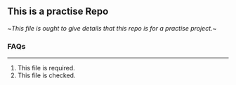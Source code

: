 ## This is a practise Repo
~*This file is ought to give details that this repo is for a practise project.*~
### FAQs
---
1. This file is required.
2. This file is checked.

